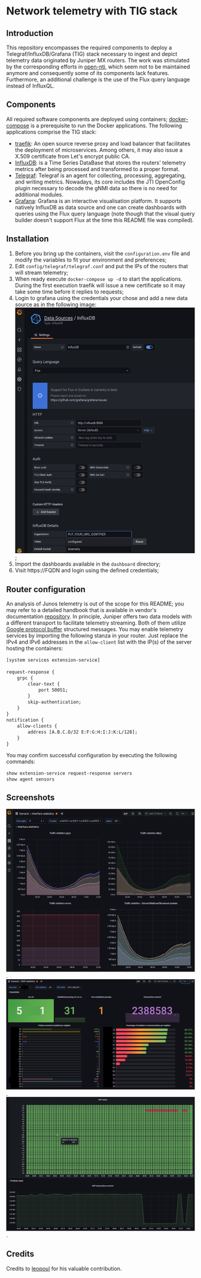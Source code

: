# Network telemetry with TIG stack
## Introduction
This repository encompasses the required components to deploy a Telegraf/InfluxDB/Grafana (TIG) stack necessary to ingest and depict telemetry data originated by Juniper MX routers. The work was stimulated by the corresponding efforts in [open-nti](https://github.com/Juniper/open-nti), which seem not to be maintained anymore and consequently some of its components lack features. Furthermore, an additional challenge is the use of the Flux query language instead of InfluxQL.

## Components
All required software components are deployed using containers; [docker-compose](https://docs.docker.com/compose/) is a prerequisite to run the Docker applications. 
The following applications comprise the TIG stack:
* [traefik](https://doc.traefik.io/traefik/): An open source reverse proxy and load balancer that facilitates the deployment of microservices. Among others, it may also issue a X.509 certificate from Let's encrypt public CA.
* [InfluxDB](https://www.influxdata.com): is a Time Series DataBase that stores the routers' telemetry metrics after being processed and transformed to a proper format.
* [Telegraf](https://github.com/influxdata/telegraf): Telegraf is an agent for collecting, processing, aggregating, and writing metrics. Nowadays, its core includes the JTI OpenConfig plugin necessary to decode the gNMI data so there is no need for additional modules.
* [Grafana](https://grafana.com): Grafana is an interactive visualisation platform. It supports natively InfluxDB as data source and one can create dashboards with queries using the Flux query language (note though that the visual query builder doesn't support Flux at the time this README file was compiled).

## Installation
 1. Before you bring up the containers, visit the `configuration.env` file and modify the variables to fit your environment and preferences;
 1. Edit `config/telegraf/telegraf.conf` and put the IPs of the routers that will stream telemetry;
 1. When ready execute `docker-compose up -d` to start the applications. During the first execution traefik will issue a new certificate so it may take some time before it replies to requests;
 1. Login to grafana using the credentials your chose and add a new data source as in the following image:
 ![Grafana Data Source configuration](./screenshots/ScreenshotGrafana.png "Grafana Data Source configuration");
 1. Import the dashboards available in the `dashboard` directory;
 1. Visit https://FQDN and login using the defined credentials;
 
## Router configuration
An analysis of Junos telemetry is out of the scope for this README; you may refer to a detailed handbook that is available in vendor's documentation [repository](https://www.juniper.net/documentation/us/en/software/junos/interfaces-telemetry/interfaces-telemetry.pdf). 
In principle, Juniper offers two data models with a different transport to facilitate telemetry streaming. Both of them utilize [Google protocol buffer](https://developers.google.com/protocol-buffers/) structured messages.
You may enable telemetry services by importing the following stanza in your router. Just replace the IPv4 and IPv6 addresses in the `allow-client` list with the IP(s) of the server hosting the containers:
```
[system services extension-service]

request-response {
    grpc {
        clear-text {
            port 50051;
        }
        skip-authentication;
    }
}
notification {
    allow-clients {
        address [A.B.C.D/32 E:F:G:H:I:J:K:L/128];
    }
}
```
You may confirm successful configuration by executing the following commands:
```
show extension-service request-response servers
show agent sensors 
```

## Screenshots
![Grafana Iterfaces Dashboard](./screenshots/ScreenshotInterfaces.png "Grafana Iterfaces Dashboard").
![Grafana BGP Dashboard 1/2](./screenshots/ScreenshotBGP1.png "Grafana BGP Dashboard 1/2").
![Grafana BGP Dashboard 2/2](./screenshots/ScreenshotBGP2.png "Grafana BGP Dashboard 2/2").

## Credits
Credits to [leopoul](https://github.com/leopoul) for his valuable contribution.
